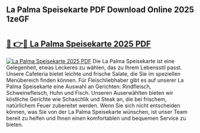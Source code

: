 ## La Palma Speisekarte PDF Download Online 2025 1zeGF

# <h2><a href="http://gc7j2bu.nevu.top/?p=La+Palma+Speisekarte">🔗 👉🔴 La Palma Speisekarte 2025 PDF</a></h2>

[![La Palma Speisekarte 2025 PDF](https://i.imgur.com/dBaPXMq.png)](http://gc7j2bu.nevu.top/?p=La+Palma+Speisekarte)
Die La Palma Speisekarte ist eine Gelegenheit, etwas Leckeres zu wählen, das zu Ihrem Lebensstil passt. Unsere Cafeteria bietet leichte und frische Salate, die Sie im speziellen Menübereich finden können. Für Fleischliebhaber gibt es auf unserer La Palma Speisekarte eine Auswahl an Gerichten: Rindfleisch, Schweinefleisch, Huhn und Fisch. Unseren Auserwählten bieten wir köstliche Gerichte wie Schaschlik und Steak an, die bei frischem, natürlichem Feuer zubereitet werden. Wenn Sie sich nicht entscheiden können, was Sie von der La Palma Speisekarte wünschen, ist unser Team bereit zu helfen und Ihnen einen komfortablen und bequemen Service zu bieten.
